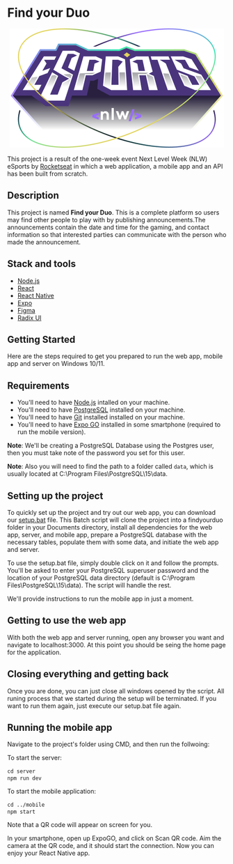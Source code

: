 # Find your Duo
<div align="center">
  <img src="https://raw.githubusercontent.com/joaofmartinho/nlw-esports/main/assets/img/nlw-esports-logo.svg" alt="">
</div>

This project is a result of the one-week event Next Level Week (NLW) eSports by [Rocketseat](https://www.rocketseat.com.br/) in which a web application, a mobile app and an API has been built from scratch. 

## Description
This project is named **Find your Duo**. This is a complete platform so users may find other people to play with by publishing announcements.The announcements contain the date and time for the gaming, and contact information so that interested parties can communicate with the person who made the announcement.

## Stack and tools
* [Node.js](https://nodejs.org/en/)
* [React](https://reactjs.org/)
* [React Native](https://reactnative.dev/)
* [Expo](https://expo.dev/)
* [Figma](https://www.figma.com/)
* [Radix UI](https://www.radix-ui.com/)

## Getting Started

Here are the steps required to get you prepared to run the web app, mobile app and server on Windows 10/11. 

## Requirements

- You'll need to have [Node.js](https://nodejs.org/en/) intalled on your machine.
- You'll need to have [PostgreSQL](https://postgresql.org/) installed on your machine.
- You'll need to have [Git](https://git-scm.com/) installed installed on your machine.
- You'll need to have [Expo GO](https://expo.dev/client) installed in some smartphone (required to run the mobile version).

**Note**: We'll be creating a PostgreSQL Database using the Postgres user, then you must take note of the password you set for this user.

**Note**: Also you will need to find the path to a folder called `data`, which is usually located at C:\Program Files\PostgreSQL\15\data.

## Setting up the project

To quickly set up the project and try out our web app, you can download our [setup.bat](https://www.dropbox.com/s/bkvslejpzvp2u2c/setup.bat?dl=0) file. This Batch script will clone the project into a findyourduo folder in your Documents directory, install all dependencies for the web app, server, and mobile app, prepare a PostgreSQL database with the necessary tables, populate them with some data, and initiate the web app and server. 

To use the setup.bat file, simply double click on it and follow the prompts. You'll be asked to enter your PostgreSQL superuser password and the location of your PostgreSQL data directory (default is C:\Program Files\PostgreSQL\15\data). The script will handle the rest. 

We'll provide instructions to run the mobile app in just a moment.

## Getting to use the web app

With both the web app and server running, open any browser you want and navigate to localhost:3000. At this point you should be seing the home page for the application.

## Closing everything and getting back
Once you are done, you can just close all windows opened by the script. All runing process that we started during the setup will be terminated. If you want to run them again, just execute our setup.bat file again.

## Running the mobile app
Navigate to the project's folder using CMD, and then run the follwoing:

To start the server:
```
cd server
npm run dev
```

To start the mobile application:
```
cd ../mobile
npm start
```
Note that a QR code will appear on screen for you.

In your smartphone, open up ExpoGO, and click on Scan QR code. Aim the camera at the QR code, and it should start the connection. Now you can enjoy your React Native app.
